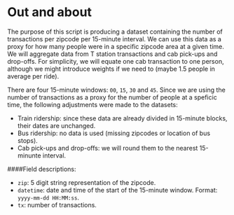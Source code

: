 # Out and about
The purpose of this script is producing a dataset containing the number of transactions per zipcode per 15-minute interval. We can use this data as a proxy for how many people were in a specific zipcode area at a given time. We will aggregate data from T station transactions and cab pick-ups and drop-offs. For simplicity, we will equate one cab transaction to one person, although we might introduce weights if we need to (maybe 1.5 people in average per ride).

There are four 15-minute windows: `00`, `15`, `30` and `45`. Since we are using the number of transactions as a proxy for the number of people at a speficic time, the following adjustments were made to the datasets:

* Train ridership: since these data are already divided in 15-minute blocks, their dates are unchanged.
* Bus ridership: no data is used (missing zipcodes or location of bus stops).
* Cab pick-ups and drop-offs: we will round them to the nearest 15-minunte interval.

####Field descriptions:

* `zip`: 5 digit string representation of the zipcode.
* `datetime`: date and time of the start of the 15-minute window. Format: `yyyy-mm-dd HH:MM:ss`.
* `tx`: number of transactions.
